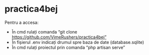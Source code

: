 # practica4bej


Pentru a accesa:
- În cmd rulați comanda “git clone https://github.com/VimeRushers/practica4bej”
- În fișierul .env indicați drumul spre baza de date (database.sqlite)
- În cmd rulați proiectul prin comanda “php artisan serve”
